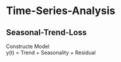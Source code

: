 # Time-Series-Analysis
## Seasonal-Trend-Loss
Constructe Model \
y(t) = Trend + Seasonality + Residual
